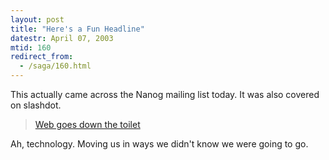 ```yaml
---
layout: post
title: "Here's a Fun Headline"
datestr: April 07, 2003
mtid: 160
redirect_from:
  - /saga/160.html
---
```


This actually came across the Nanog mailing list today.  It was also covered on slashdot.

> [Web goes down the toilet](https://news.bbc.co.uk/1/hi/technology/2917739.stm)

Ah, technology.  Moving us in ways we didn't know we were going to go.

